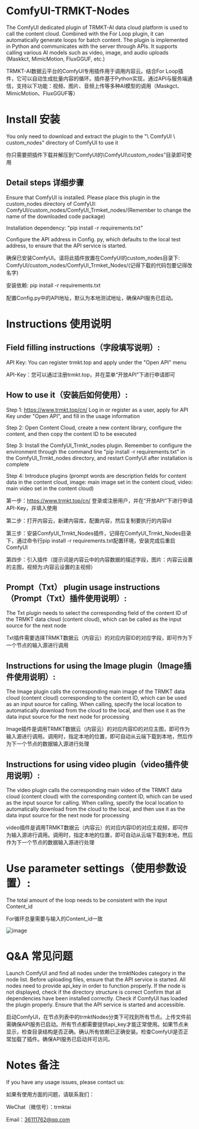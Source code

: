 # ComfyUI-TRMKT-Nodes

The ComfyUI dedicated plugin of TRMKT-AI data cloud platform is used to call the content cloud. Combined with the For Loop plugin, it can automatically generate loops for batch content. The plugin is implemented in Python and communicates with the server through APIs. It supports calling various AI models such as video, image, and audio uploads (Maskkct, MimicMotion, FluxGGUF, etc.)

TRMKT-AI数据云平台的ComfyUI专用插件用于调用内容云。结合For Loop插件，它可以自动生成批量内容的循环。插件基于Python实现，通过API与服务端通信，支持以下功能：视频、图片、音频上传等多种AI模型的调用（Maskgct、MimicMotion、FluxGGUF等）

# Install 安装

You only need to download and extract the plugin to the "\ ComfyUI \ custom_nodes" directory of ComfyUI to use it

你只需要把插件下载并解压到“ComfyUI的\ComfyUI\custom_nodes”目录即可使用

## Detail steps 详细步骤

Ensure that ComfyUI is installed. Please place this plugin in the custom_nodes directory of ComfyUI: ComfyUI/custom_nodes/ComfyUI_Trmket_nodes/(Remember to change the name of the downloaded code package)

Installation dependency: "pip install -r requirements.txt"

Configure the API address in Config. py, which defaults to the local test address, to ensure that the API service is started.

确保已安装ComfyUI。请将此插件放置在ComfyUI的custom_nodes目录下: ComfyUI/custom_nodes/ComfyUI_Trmket_Nodes/(记得下载的代码包要记得改名字)

安装依赖: pip install -r requirements.txt

配置Config.py中的API地址，默认为本地测试地址，确保API服务已启动。


# Instructions 使用说明

## Field filling instructions（字段填写说明）:
API Key: You can register trmkt.top and apply under the "Open API" menu

API-Key：您可以通过注册trmkt.top，并在菜单“开放API”下进行申请即可

## How to use it（安装后如何使用）:

Step 1: https://www.trmkt.top/cn/ Log in or register as a user, apply for API Key under "Open API", and fill in the usage information

Step 2: Open Content Cloud, create a new content library, configure the content, and then copy the content ID to be executed

Step 3: Install the ComfyUI_Trmkt_nodes plugin. Remember to configure the environment through the command line "pip install -r requirements.txt" in the ComfyUI_Trmkt_nodes directory, and restart ComfyUI after installation is complete

Step 4: Introduce plugins (prompt words are description fields for content data in the content cloud, image: main image set in the content cloud, video: main video set in the content cloud)

第一步：https://www.trmkt.top/cn/ 登录或注册用户，并在“开放API”下进行申请API-Key，并填入使用

第二步：打开内容云，新建内容库，配置内容，然后复制要执行的内容id

第三步：安装ComfyUI_Trmkt_Nodes插件，记得在ComfyUI_Trmkt_Nodes目录下，通过命令行pip install -r requirements.txt配置环境，安装完成后重启ComfyUI

第四步：引入插件（提示词是内容云中的内容数据的描述字段，图片：内容云设置的主图，视频为:内容云设置的主视频）

## Prompt（Txt） plugin usage instructions（Prompt（Txt）插件使用说明）:
The Txt plugin needs to select the corresponding field of the content ID of the TRMKT data cloud (content cloud), which can be called as the input source for the next node

Txt插件需要选择TRMKT数据云（内容云）的对应内容ID的对应字段，即可作为下一个节点的输入源进行调用

## Instructions for using the Image plugin（Image插件使用说明）:
The Image plugin calls the corresponding main image of the TRMKT data cloud (content cloud) corresponding to the content ID, which can be used as an input source for calling. When calling, specify the local location to automatically download from the cloud to the local, and then use it as the data input source for the next node for processing

Image插件是调用TRMKT数据云（内容云）的对应内容ID的对应主图，即可作为输入源进行调用。调用时，指定本地的位置，即可自动从云端下载到本地，然后作为下一个节点的数据输入源进行处理

## Instructions for using video plugin（video插件使用说明）:
The video plugin calls the corresponding main video of the TRMKT data cloud (content cloud) with the corresponding content ID, which can be used as the input source for calling. When calling, specify the local location to automatically download from the cloud to the local, and then use it as the data input source for the next node for processing

video插件是调用TRMKT数据云（内容云）的对应内容ID的对应主视频，即可作为输入源进行调用。调用时，指定本地的位置，即可自动从云端下载到本地，然后作为下一个节点的数据输入源进行处理

# Use parameter settings（使用参数设置）:

The total amount of the loop needs to be consistent with the input Content_id

For循环总量需要与输入的Content_id一致

![image](https://github.com/user-attachments/assets/5cec0297-171e-4012-8f31-e25b6ababcab)


# Q&A 常见问题

Launch ComfyUI and find all nodes under the trmktNodes category in the node list. Before uploading files, ensure that the API service is started. All nodes need to provide api_key in order to function properly. If the node is not displayed, check if the directory structure is correct
Confirm that all dependencies have been installed correctly. Check if ComfyUI has loaded the plugin properly. Ensure that the API service is started and accessible.

启动ComfyUI，在节点列表中的trmktNodes分类下可找到所有节点。上传文件前需确保API服务已启动。所有节点都需要提供api_key才能正常使用。如果节点未显示，检查目录结构是否正确。确认所有依赖已正确安装。检查ComfyUI是否正常加载了插件。确保API服务已启动并可访问。

# Notes 备注
If you have any usage issues, please contact us:

如果有使用方面的问题，请联系我们：

WeChat（微信号）：trmktai

Email：36111762@qq.com
